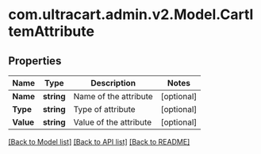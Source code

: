 
# com.ultracart.admin.v2.Model.CartItemAttribute

## Properties

Name | Type | Description | Notes
------------ | ------------- | ------------- | -------------
**Name** | **string** | Name of the attribute | [optional] 
**Type** | **string** | Type of attribute | [optional] 
**Value** | **string** | Value of the attribute | [optional] 

[[Back to Model list]](../README.md#documentation-for-models)
[[Back to API list]](../README.md#documentation-for-api-endpoints)
[[Back to README]](../README.md)

